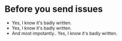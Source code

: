 # Before you send issues
* Yes, I know it's badly written.
* Yes, I know it's badly written.
* And most impotantly.. Yes, I know it's badly written.
